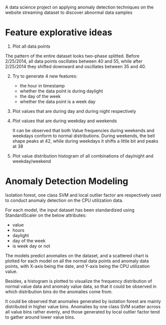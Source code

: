 A data science project on applying anomaly detection techniques on the website streaming dataset to discover abnormal data samples

# Feature explorative ideas

1. Plot all data points

The pattern of the entire dataset looks two-phase splitted. Before 2/25/2014, all data points oscillates between 40 and 55, while after 2/25/2014 they shifted downward and oscillates between 35 and 40.

2. Try to generate 4 new features:
	- the hour in timestamp
	- whether the data point is during daylight
	- the day of the week
	- whether the data point is a week day
	
3. Plot values that are during day and during night respectively

4. Plot values that are during weekday and weekends

	It can be observed that both Value frequencies during weekends and weekdays conform to normal distributions. During weekends, the bell shape peaks at 42, while during weekdays it shifts a little bit and peaks at 38

5. Plot value distribution histogram of all combinations of day/night and weekday/weekend

# Anomaly Detection Modeling

Isolation forest, one class SVM and local outlier factor are respectively used to conduct anomaly detection on the CPU utilization data.

For each model, the input dataset has been standardized using StandardScaler on the below attributes:
- value
- hours
- daylight
- day of the week
- is week day or not

The models predict anomalies on the dataset, and a scattered chart is plotted for each model on all the normal data points and anomaly data points, with X-axis being the date, and Y-axis being the CPU utilization value.

Besides, a histogram is plotted to visualize the frequency distribution of normal value data and anomaly value data, so that it could be observed in which distribution bins do the anomalies come from.

It could be observed that anomalies generated by isolation forest are mainly distributed in higher value bins. Anomalies by one class SVM scatter across all value bins rather evenly, and those generated by local outlier factor tend to gather around lower value bins.


